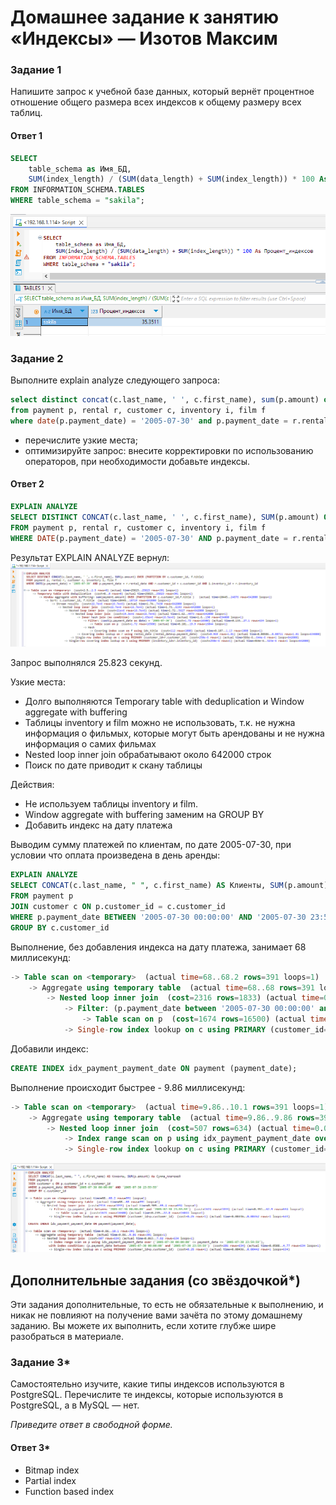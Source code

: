 # Домашнее задание к занятию «Индексы» — Изотов Максим

### Задание 1

Напишите запрос к учебной базе данных, который вернёт процентное отношение общего размера всех индексов к общему размеру всех таблиц.

#### Ответ 1

```sql
SELECT
    table_schema as Имя_БД,
    SUM(index_length) / (SUM(data_length) + SUM(index_length)) * 100 As Процент_индексов
FROM INFORMATION_SCHEMA.TABLES
WHERE table_schema = "sakila";
```
![](img/12-05-01-01.png)

### Задание 2

Выполните explain analyze следующего запроса:
```sql
select distinct concat(c.last_name, ' ', c.first_name), sum(p.amount) over (partition by c.customer_id, f.title)
from payment p, rental r, customer c, inventory i, film f
where date(p.payment_date) = '2005-07-30' and p.payment_date = r.rental_date and r.customer_id = c.customer_id and i.inventory_id = r.inventory_id
```
- перечислите узкие места;
- оптимизируйте запрос: внесите корректировки по использованию операторов, при необходимости добавьте индексы.

#### Ответ 2

```sql
EXPLAIN ANALYZE
SELECT DISTINCT CONCAT(c.last_name, ' ', c.first_name), SUM(p.amount) OVER (PARTITION BY c.customer_id, f.title)
FROM payment p, rental r, customer c, inventory i, film f
WHERE DATE(p.payment_date) = '2005-07-30' AND p.payment_date = r.rental_date AND r.customer_id = c.customer_id AND i.inventory_id = r.inventory_id
```
Результат EXPLAIN ANALYZE вернул:
![](img/12-05-02-01.png)

Запрос выполнялся 25.823 секунд.

Узкие места:

* Долго выполняются Temporary table with deduplication и Window aggregate with buffering
* Таблицы inventory и film можно не использовать, т.к. не нужна информация о фильмых, которые могут быть арендованы и не нужна информация о самих фильмах
* Nested loop inner join обрабатывают около 642000 строк
* Поиск по дате приводит к скану таблицы

Действия:

* Не используем таблицы inventory и film.
* Window aggregate with buffering заменим на GROUP BY
* Добавить индекс на дату платежа

Выводим сумму платежей по клиентам, по дате 2005-07-30, при условии что оплата произведена в день аренды:

```sql
EXPLAIN ANALYZE
SELECT CONCAT(c.last_name, " ", c.first_name) AS Клиенты, SUM(p.amount) As Сумма_платежей
FROM payment p 
JOIN customer c ON p.customer_id = c.customer_id
WHERE p.payment_date BETWEEN '2005-07-30 00:00:00' AND '2005-07-30 23:59:59'
GROUP BY c.customer_id
```
Выполнение, без добавления индекса на дату платежа, занимает 68 миллисекунд:

```sql
-> Table scan on <temporary>  (actual time=68..68.2 rows=391 loops=1)
    -> Aggregate using temporary table  (actual time=68..68 rows=391 loops=1)
        -> Nested loop inner join  (cost=2316 rows=1833) (actual time=0.369..65.4 rows=634 loops=1)
            -> Filter: (p.payment_date between '2005-07-30 00:00:00' and '2005-07-30 23:59:59')  (cost=1674 rows=1833) (actual time=0.351..62.9 rows=634 loops=1)
                -> Table scan on p  (cost=1674 rows=16500) (actual time=0.239..22.8 rows=16044 loops=1)
            -> Single-row index lookup on c using PRIMARY (customer_id=p.customer_id)  (cost=0.25 rows=1) (actual time=0.00346..0.00352 rows=1 loops=634)
```
Добавили индекс:
```sql
CREATE INDEX idx_payment_payment_date ON payment (payment_date);
```
Выполнение происходит быстрее - 9.86 миллисекунд:

```sql
-> Table scan on <temporary>  (actual time=9.86..10.1 rows=391 loops=1)
    -> Aggregate using temporary table  (actual time=9.86..9.86 rows=391 loops=1)
        -> Nested loop inner join  (cost=507 rows=634) (actual time=0.063..7.82 rows=634 loops=1)
            -> Index range scan on p using idx_payment_payment_date over ('2005-07-30 00:00:00' <= payment_date <= '2005-07-30 23:59:59'), with index condition: (p.payment_date between '2005-07-30 00:00:00' and '2005-07-30 23:59:59')  (cost=286 rows=634) (actual time=0.0508..4.77 rows=634 loops=1)
            -> Single-row index lookup on c using PRIMARY (customer_id=p.customer_id)  (cost=0.25 rows=1) (actual time=0.00436..0.00442 rows=1 loops=634)
```

![](img/12-05-02-02.png)

## Дополнительные задания (со звёздочкой*)
Эти задания дополнительные, то есть не обязательные к выполнению, и никак не повлияют на получение вами зачёта по этому домашнему заданию. Вы можете их выполнить, если хотите глубже шире разобраться в материале.

### Задание 3*

Самостоятельно изучите, какие типы индексов используются в PostgreSQL. Перечислите те индексы, которые используются в PostgreSQL, а в MySQL — нет.

*Приведите ответ в свободной форме.*

#### Ответ 3*

* Bitmap index
* Partial index
* Function based index
